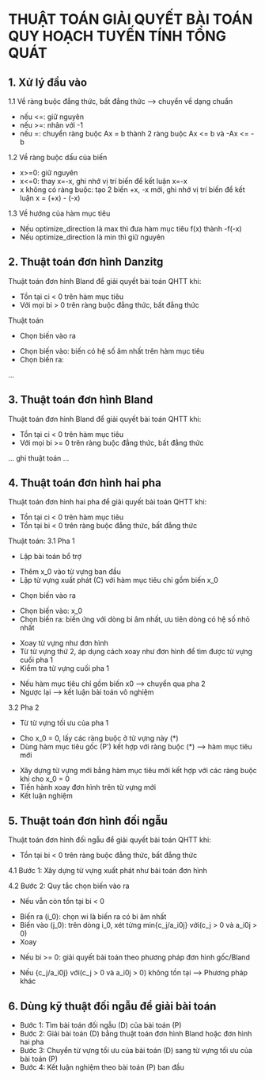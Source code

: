 # THUẬT TOÁN GIẢI QUYẾT BÀI TOÁN QUY HOẠCH TUYẾN TÍNH TỔNG QUÁT

## 1. Xử lý đầu vào
1.1 Về ràng buộc đẳng thức, bất đẳng thức --> chuyển về dạng chuẩn  
- nếu <=: giữ nguyên  
- nếu >=: nhân với -1  
- nếu =: chuyển ràng buộc Ax = b thành 2 ràng buộc Ax <= b và -Ax <= -b

1.2 Về ràng buộc dấu của biến 
- x>=0: giữ nguyên
- x<=0: thay x=-x, ghi nhớ vị trí biến để kết luận x=-x
- x không có ràng buộc: tạo 2 biến +x, -x mới, ghi nhớ vị trí biến để kết luận x = (+x) - (-x)

1.3 Về hướng của hàm mục tiêu  
- Nếu optimize_direction là max thì đưa hàm mục tiêu f(x) thành -f(-x)
- Nếu optimize_direction là min thì giữ nguyên

## 2. Thuật toán đơn hình Danzitg
Thuật toán đơn hình Bland để giải quyết bài toán QHTT khi:
- Tồn tại ci < 0 trên hàm mục tiêu
- Với mọi bi > 0 trên ràng buộc đẳng thức, bất đẳng thức

Thuật toán
- Chọn biến vào ra
+ Chọn biến vào: biến có hệ số âm nhất trên hàm mục tiêu
+ Chọn biến ra: 

...
## 3. Thuật toán đơn hình Bland
Thuật toán đơn hình Bland để giải quyết bài toán QHTT khi:
- Tồn tại ci < 0 trên hàm mục tiêu
- Với mọi bi >= 0 trên ràng buộc đẳng thức, bất đẳng thức

... ghi thuật toán ...

## 4. Thuật toán đơn hình hai pha
Thuật toán đơn hình hai pha để giải quyết bài toán QHTT khi:
- Tồn tại ci < 0 trên hàm mục tiêu
- Tồn tại bi < 0 trên ràng buộc đẳng thức, bất đẳng thức

Thuật toán:
3.1 Pha 1 
- Lập bài toán bổ trợ
+ Thêm x_0 vào từ vựng ban đầu 
+ Lập từ vựng xuất phát (C) với hàm mục tiêu chỉ gồm biến x_0
- Chọn biến vào ra
+ Chọn biến vào: x_0
+ Chọn biến ra: biến ứng với dòng bi âm nhất, ưu tiên dòng có hệ số nhỏ nhất
- Xoay từ vựng như đơn hình
- Từ từ vựng thứ 2, áp dụng cách xoay như đơn hình để tìm được từ vựng cuối pha 1
- Kiểm tra từ vựng cuối pha 1
+ Nếu hàm mục tiêu chỉ gồm biến x0 --> chuyển qua pha 2
+ Ngược lại --> kết luận bài toán vô nghiệm

3.2 Pha 2
- Từ từ vựng tối ưu của pha 1
+ Cho x_0 = 0, lấy các ràng buộc ở từ vựng này (*)
+ Dùng hàm mục tiêu gốc (P') kết hợp với ràng buộc (*) --> hàm mục tiêu mới
- Xây dựng từ vựng mới bằng hàm mục tiêu mới kết hợp với các ràng buộc khi cho x_0 = 0
- Tiến hành xoay đơn hình trên từ vựng mới
- Kết luận nghiệm

## 5. Thuật toán đơn hình đối ngẫu
Thuật toán đơn hình đối ngẫu để giải quyết bài toán QHTT khi: 
- Tồn tại bi < 0 trên ràng buộc đẳng thức, bất đẳng thức

4.1 Bước 1: Xây dựng từ vựng xuất phát như bài toán đơn hình 

4.2 Bước 2: Quy tắc chọn biến vào ra 
- Nếu vẫn còn tồn tại bi < 0
+ Biến ra (i_0): chọn wi là biến ra có bi âm nhất 
+ Biến vào (j_0): trên dòng i_0, xét từng min{c_j/a_i0j} với(c_j > 0 và a_i0j > 0)
+ Xoay
- Nếu bi >= 0: giải quyết bài toán theo phương pháp đơn hình gốc/Bland

- Nếu {c_j/a_i0j} với(c_j > 0 và a_i0j > 0) không tồn tại --> Phương pháp khác

## 6. Dùng kỹ thuật đối ngẫu để giải bài toán
- Bước 1: Tìm bài toán đối ngẫu (D) của bài toán (P)
- Bước 2: Giải bài toán (D) bằng thuật toán đơn hình Bland hoặc đơn hình hai pha
- Bước 3: Chuyển từ vựng tối ưu của bài toán (D) sang từ vựng tối ưu của bài toán (P)
- Bước 4: Kết luận nghiệm theo bài toán (P) ban đầu

